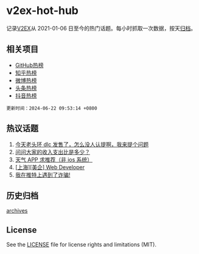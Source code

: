 # v2ex-hot-hub

 记录[V2EX](https://www.v2ex.com/)从 2021-01-06 日至今的热门话题。每小时抓取一次数据，按天[归档](archives)。
 
 ## 相关项目

- [GitHub热榜](https://github.com/lonnyzhang423/github-hot-hub)
- [知乎热榜](https://github.com/lonnyzhang423/zhihu-hot-hub)
- [微博热榜](https://github.com/lonnyzhang423/weibo-hot-hub)
- [头条热榜](https://github.com/lonnyzhang423/toutiao-hot-hub)
- [抖音热榜](https://github.com/lonnyzhang423/douyin-hot-hub)


 `更新时间：2024-06-22 09:53:14 +0800`

## 热议话题

1. [今天老头环 dlc 发售了，怎么没人认提啊，我来提个问题](https://www.v2ex.com/t/1051409)
1. [问问大家的收入支出比是多少？](https://www.v2ex.com/t/1051421)
1. [天气 APP 求推荐（非 ios 系统）](https://www.v2ex.com/t/1051399)
1. [[上海][美企] Web Developer](https://www.v2ex.com/t/1051459)
1. [我在推特上遇到了诈骗!](https://www.v2ex.com/t/1051542)

## 历史归档

[archives](archives)

## License

See the [LICENSE](LICENSE) file for license rights and limitations (MIT).
